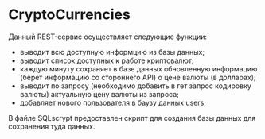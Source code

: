 # CryptoCurrencies
Данный REST-сервис осуществляет следующие функции:
- выводит всю доступную информцию из базы данных;
- выводит список доступных к работе криптовалют;
- каждую минуту сохраняет в базе данных обновленную информацию (берет информацию со стороннего API) о цене валюты (в долларах);
- выводит по запросу (необходимо добавить в гет запрос кодировку валюты) актуальную цену валюты из запроса;
- добавляет нового пользователя в баузу данных users;

В файле SQLscrypt предоставлен скрипт для создания базы данных для сохранения туда данных.
